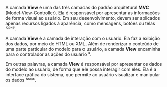 A camada **View** é uma das três camadas do padrão arquitetural **MVC** (Model-View-Controller). Ela é responsável por apresentar as informações de forma visual ao usuário. Em seu desenvolvimento, devem ser aplicados apenas recursos ligados à aparência, como mensagens, botões ou telas ¹²³⁴⁵.

A camada **View** é a camada de interação com o usuário. Ela faz a exibição dos dados, por meio de HTML ou XML. Além de renderizar o conteúdo de uma parte particular do modelo para o usuário, a camada **View** encaminha para o controlador as ações do usuário ³.

Em outras palavras, a camada **View** é responsável por apresentar os dados do modelo ao usuário, de forma que ele possa interagir com eles. Ela é a interface gráfica do sistema, que permite ao usuário visualizar e manipular os dados ¹²³⁴⁵.